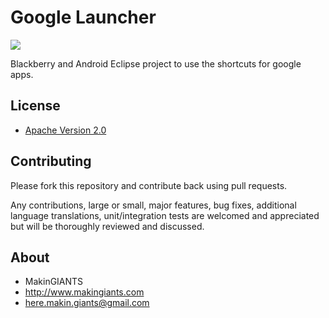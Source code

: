 # Google Launcher

<a href="http://appworld.blackberry.com/webstore/vendor/54279/" alt="Blackberry World">
	<img src="http://1.bp.blogspot.com/-ZXJ12NP34Wo/UWB53UhJDGI/AAAAAAAABuc/K6igS3kHuss/s640/banner+google.jpg">
</a>

Blackberry and Android Eclipse project to use the shortcuts for google apps.


## License

* [Apache Version 2.0](http://www.apache.org/licenses/LICENSE-2.0.html)


## Contributing

Please fork this repository and contribute back using pull requests.

Any contributions, large or small, major features, bug fixes, additional
language translations, unit/integration tests are welcomed and appreciated
but will be thoroughly reviewed and discussed.


## About

+ MakinGIANTS
+ http://www.makingiants.com
+ here.makin.giants@gmail.com